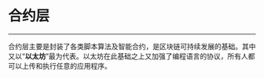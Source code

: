 # 合约层

---

合约层主要是封装了各类脚本算法及智能合约，是区块链可持续发展的基础。其中又以“**以太坊**”最为代表。以太坊在此基础之上又加强了编程语言的协议，所有人都可以上传和执行任意的应用程序。